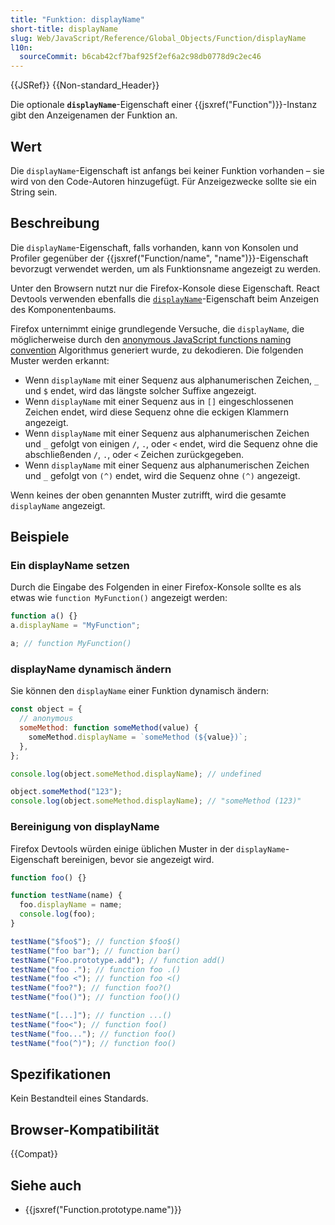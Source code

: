```yaml
---
title: "Funktion: displayName"
short-title: displayName
slug: Web/JavaScript/Reference/Global_Objects/Function/displayName
l10n:
  sourceCommit: b6cab42cf7baf925f2ef6a2c98db0778d9c2ec46
---
```


{{JSRef}} {{Non-standard_Header}}

Die optionale **`displayName`**-Eigenschaft einer {{jsxref("Function")}}-Instanz gibt den Anzeigenamen der Funktion an.

## Wert

Die `displayName`-Eigenschaft ist anfangs bei keiner Funktion vorhanden – sie wird von den Code-Autoren hinzugefügt. Für Anzeigezwecke sollte sie ein String sein.

## Beschreibung

Die `displayName`-Eigenschaft, falls vorhanden, kann von Konsolen und Profiler gegenüber der {{jsxref("Function/name", "name")}}-Eigenschaft bevorzugt verwendet werden, um als Funktionsname angezeigt zu werden.

Unter den Browsern nutzt nur die Firefox-Konsole diese Eigenschaft. React Devtools verwenden ebenfalls die [`displayName`](https://legacy.reactjs.org/docs/higher-order-components.html#convention-wrap-the-display-name-for-easy-debugging)-Eigenschaft beim Anzeigen des Komponentenbaums.

Firefox unternimmt einige grundlegende Versuche, die `displayName`, die möglicherweise durch den [anonymous JavaScript functions naming convention](https://johnjbarton.github.io/nonymous/index.html) Algorithmus generiert wurde, zu dekodieren. Die folgenden Muster werden erkannt:

- Wenn `displayName` mit einer Sequenz aus alphanumerischen Zeichen, `_` und `$` endet, wird das längste solcher Suffixe angezeigt.
- Wenn `displayName` mit einer Sequenz aus in `[]` eingeschlossenen Zeichen endet, wird diese Sequenz ohne die eckigen Klammern angezeigt.
- Wenn `displayName` mit einer Sequenz aus alphanumerischen Zeichen und `_` gefolgt von einigen `/`, `.`, oder `<` endet, wird die Sequenz ohne die abschließenden `/`, `.`, oder `<` Zeichen zurückgegeben.
- Wenn `displayName` mit einer Sequenz aus alphanumerischen Zeichen und `_` gefolgt von `(^)` endet, wird die Sequenz ohne `(^)` angezeigt.

Wenn keines der oben genannten Muster zutrifft, wird die gesamte `displayName` angezeigt.

## Beispiele

### Ein displayName setzen

Durch die Eingabe des Folgenden in einer Firefox-Konsole sollte es als etwas wie `function MyFunction()` angezeigt werden:

```js
function a() {}
a.displayName = "MyFunction";

a; // function MyFunction()
```

### displayName dynamisch ändern

Sie können den `displayName` einer Funktion dynamisch ändern:

```js
const object = {
  // anonymous
  someMethod: function someMethod(value) {
    someMethod.displayName = `someMethod (${value})`;
  },
};

console.log(object.someMethod.displayName); // undefined

object.someMethod("123");
console.log(object.someMethod.displayName); // "someMethod (123)"
```

### Bereinigung von displayName

Firefox Devtools würden einige üblichen Muster in der `displayName`-Eigenschaft bereinigen, bevor sie angezeigt wird.

```js
function foo() {}

function testName(name) {
  foo.displayName = name;
  console.log(foo);
}

testName("$foo$"); // function $foo$()
testName("foo bar"); // function bar()
testName("Foo.prototype.add"); // function add()
testName("foo ."); // function foo .()
testName("foo <"); // function foo <()
testName("foo?"); // function foo?()
testName("foo()"); // function foo()()

testName("[...]"); // function ...()
testName("foo<"); // function foo()
testName("foo..."); // function foo()
testName("foo(^)"); // function foo()
```

## Spezifikationen

Kein Bestandteil eines Standards.

## Browser-Kompatibilität

{{Compat}}

## Siehe auch

- {{jsxref("Function.prototype.name")}}

